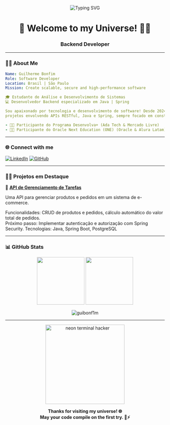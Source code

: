 <p align="center">
  <img src="https://readme-typing-svg.demolab.com?font=Fira+Code&weight=500&size=24&pause=1000&color=00F0FF&center=true&vCenter=true&width=435&lines=Backend+Developer;DevOps+Explorer;Coffee+%2B+Code+%3D+Life" alt="Typing SVG" />
</p>

<h1 align="center">🚀 Welcome to my Universe! 🧑‍🚀</h1>
<h3 align="center">Backend Developer</h3>

---

### 👨‍💻 About Me
```yaml
Name: Guilherme Bonfim
Role: Software Developer
Location: Brasil | São Paulo
Mission: Create scalable, secure and high-performance software

🎓 Estudante de Análise e Desenvolvimento de Sistemas
💻 Desenvolvedor Backend especializado em Java | Spring

Sou apaixonado por tecnologia e desenvolvimento de software! Desde 2024, venho estudando e trabalhando em
projetos envolvendo APIs RESTful, Java e Spring, sempre focado em construir soluções eficientes e inovadoras.

- 🧑‍💻 Participante do Programa Desenvolva+ (Ada Tech & Mercado Livre)
- 🧑‍💻 Participante do Oracle Next Education (ONE) (Oracle & Alura Latam)

```
---

### 🌐 Connect with me

[![LinkedIn](https://img.shields.io/badge/-LinkedIn-0A66C2?style=for-the-badge&logo=linkedin&logoColor=white)](https://linkedin.com/in/oguibonfim)
[![GitHub](https://img.shields.io/badge/-GitHub-181717?style=for-the-badge&logo=github&logoColor=white)](https://github.com/guibonf1m)

---

### 🧑‍🚀 Projetos em Destaque
🔧 [**API de Gerenciamento de Tarefas**](https://github.com/guibonf1m/task-api.git)

Uma API para gerenciar produtos e pedidos em um sistema de e-commerce.

Funcionalidades: CRUD de produtos e pedidos, cálculo automático do valor total de pedidos.  
Próximo passo: Implementar autenticação e autorização com Spring Security.
Tecnologias: Java, Spring Boot, PostgreSQL

---

### 📊 GitHub Stats

<p align="center">
  <img height="150em" src="https://github-readme-stats.vercel.app/api?username=guibonf1m&show_icons=true&theme=tokyonight&hide=prs&count_private=true"/>
  <img height="150em" src="https://github-readme-stats.vercel.app/api/top-langs/?username=guibonf1m&layout=compact&theme=tokyonight"/>
</p>

<p align="center">
  <img src="https://komarev.com/ghpvc/?username=guibonf1m&label=Profile%20views&color=0e75b6&style=flat" alt="guibonf1m" />
</p>

---

<!-- Rodapé ou easter egg -->
<p align="center">
  <img src="https://i.imgur.com/6NfmQ.gif" width="250" alt="neon terminal hacker">
</p>

<p align="center">
  <strong>Thanks for visiting my universe! 🌐<br>
  May your code compile on the first try. 🧠⚡</strong>
</p>

